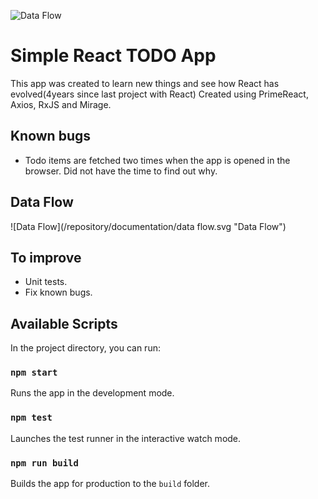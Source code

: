 ![Data Flow](/repository/documentation/UI.png "UI")

# Simple React TODO App
This app was created to learn new things and see how React has evolved(4years since last project with React)
Created using PrimeReact, Axios, RxJS and Mirage.

## Known bugs
- Todo items are fetched two times when the app is opened in the browser. Did not have the time to find out why.

## Data Flow
![Data Flow](/repository/documentation/data flow.svg "Data Flow")
## To improve
- Unit tests.
- Fix known bugs.

## Available Scripts
In the project directory, you can run:
### `npm start`

Runs the app in the development mode.

### `npm test`

Launches the test runner in the interactive watch mode.
### `npm run build`

Builds the app for production to the `build` folder.
